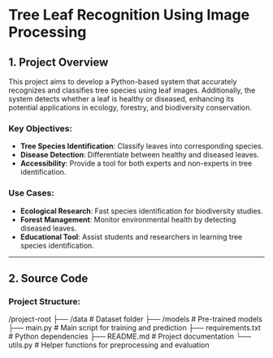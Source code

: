 # Tree Leaf Recognition Using Image Processing

## 1. Project Overview

This project aims to develop a Python-based system that accurately recognizes and classifies tree species using leaf images. Additionally, the system detects whether a leaf is healthy or diseased, enhancing its potential applications in ecology, forestry, and biodiversity conservation.

### Key Objectives:
- **Tree Species Identification**: Classify leaves into corresponding species.
- **Disease Detection**: Differentiate between healthy and diseased leaves.
- **Accessibility**: Provide a tool for both experts and non-experts in tree identification.

### Use Cases:
- **Ecological Research**: Fast species identification for biodiversity studies.
- **Forest Management**: Monitor environmental health by detecting diseased leaves.
- **Educational Tool**: Assist students and researchers in learning tree species identification.

---

## 2. Source Code

### Project Structure:
/project-root
  ├── /data             # Dataset folder
  ├── /models           # Pre-trained models
  ├── main.py           # Main script for training and prediction
  ├── requirements.txt  # Python dependencies
  ├── README.md         # Project documentation
  └── utils.py          # Helper functions for preprocessing and evaluation
